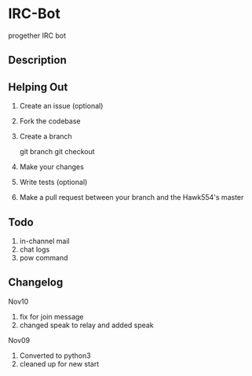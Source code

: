 IRC-Bot
=======
progether IRC bot


Description
-----------


Helping Out
-----------

 1. Create an issue (optional)
 1. Fork the codebase
 1. Create a branch

      git branch <branchName>
      git checkout <branchName>

 1. Make your changes
 1. Write tests (optional)
 1. Make a pull request between your branch and the Hawk554's master

Todo
-----------

 1. in-channel mail
 1. chat logs
 1. pow command


Changelog
-----------
Nov10

 1. fix for join message
 1. changed speak to relay and added speak

Nov09

 1. Converted to python3
 1. cleaned up for new start
